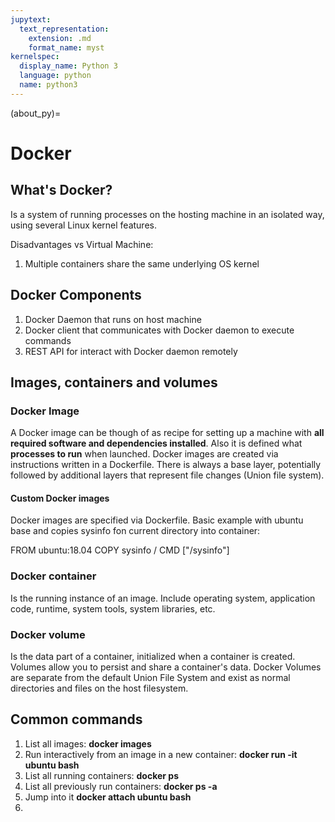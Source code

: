 ```yaml
---
jupytext:
  text_representation:
    extension: .md
    format_name: myst
kernelspec:
  display_name: Python 3
  language: python
  name: python3
---
```


(about_py)=

# Docker

## What\'s Docker?

Is a system of running processes on the hosting machine in an isolated way, using several Linux kernel features.

Disadvantages vs Virtual Machine:
1. Multiple containers share the same underlying OS kernel

## Docker Components

1. Docker Daemon that runs on host machine
2. Docker client that communicates with Docker daemon to execute commands
3. REST API for interact with Docker daemon remotely

## Images, containers and volumes

### Docker Image
A Docker image can be though of as recipe for setting up a machine with **all required software and dependencies installed**. Also it is defined what **processes to run** when launched. Docker images are created via instructions written in a Dockerfile. There is always a base layer, potentially followed by additional layers that represent file changes (Union file system).

#### Custom Docker images
Docker images are specified via Dockerfile. Basic example with ubuntu base and copies sysinfo fon current directory into container:

FROM ubuntu:18.04
COPY sysinfo /
CMD ["/sysinfo"]



### Docker container
Is the running instance of an image. Include operating system, application code, runtime, system tools, system libraries, etc. 

### Docker volume
Is the data part of a container, initialized when a container is created. Volumes allow you to persist and share a container's data. Docker Volumes are separate from the default Union File System and exist as normal directories and files on the host filesystem.

## Common commands

1. List all images: **docker images**
2. Run interactively from an image in a new container: **docker run -it ubuntu bash**
3. List all running containers: **docker ps**
4. List all previously run containers: **docker ps -a**
5. Jump into it **docker attach ubuntu bash**
6. 

